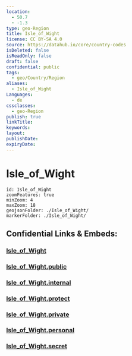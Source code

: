 ```yaml
---
location:
  - 50.7
  - -1.3
type: geo-Region
title: Isle_of_Wight
license: CC BY-SA 4.0
source: https://datahub.io/core/country-codes
isDeleted: false
isReadOnly: false
draft: false
confidential: public
tags:
  - geo/Country/Region
aliases:
  - Isle_of_Wight
Languages:
  - de
cssclasses:
  - geo-Region
publish: true
linkTitle:
keywords:
layout:
publishDate:
expiryDate:
---
```


# Isle_of_Wight

```leaflet
id: Isle_of_Wight
zoomFeatures: true 
minZoom: 4 
maxZoom: 18
geojsonFolder: ./Isle_of_Wight/
markerFolder: ./Isle_of_Wight/
```


## Confidential Links & Embeds: 

### [Isle_of_Wight](/_Standards/Earth/Continent/Europe/Europe~North/UK/England/Regions~England/South_East_England/Isle_of_Wight.md) 

### [Isle_of_Wight.public](/_public/Earth/Continent/Europe/Europe~North/UK/England/Regions~England/South_East_England/Isle_of_Wight.public.md) 

### [Isle_of_Wight.internal](/_internal/Earth/Continent/Europe/Europe~North/UK/England/Regions~England/South_East_England/Isle_of_Wight.internal.md) 

### [Isle_of_Wight.protect](/_protect/Earth/Continent/Europe/Europe~North/UK/England/Regions~England/South_East_England/Isle_of_Wight.protect.md) 

### [Isle_of_Wight.private](/_private/Earth/Continent/Europe/Europe~North/UK/England/Regions~England/South_East_England/Isle_of_Wight.private.md) 

### [Isle_of_Wight.personal](/_personal/Earth/Continent/Europe/Europe~North/UK/England/Regions~England/South_East_England/Isle_of_Wight.personal.md) 

### [Isle_of_Wight.secret](/_secret/Earth/Continent/Europe/Europe~North/UK/England/Regions~England/South_East_England/Isle_of_Wight.secret.md)

